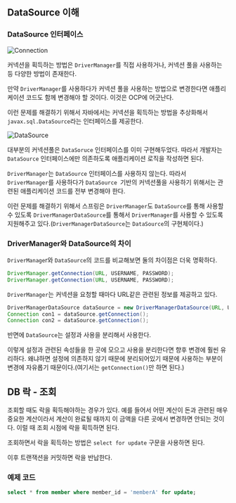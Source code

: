## DataSource 이해

### DataSource 인터페이스
![Connection](https://github.com/boseungk/TIL/assets/95980754/329aaeaf-e2d4-468e-a4dd-af45a4f4fa4f)

커넥션을 획득하는 방법은 `DriverManager`를 직접 사용하거나, 커넥션 풀을 사용하는 등 다양한 방법이 존재한다. 

만약 `DriverManager`를 사용하다가 커넥션 풀을 사용하는 방법으로 변경한다면 애플리케이션 코드도 함께 변경해야 할 것이다. 이것은 OCP에 어긋난다. 

이런 문제를 해결하기 위해서 자바에서는 커넥션을 획득하는 방법을 추상화해서 `javax.sql.DataSource`라는 인터페이스를 제공한다. 

![DataSource](https://github.com/boseungk/TIL/assets/95980754/1eb09dcc-c514-4b3f-941a-dcc0068c19b7)

대부분의 커넥션풀은 `DataSoruce` 인터페이스를 이미 구현해두었다. 따라서 개발자는 `DataSource` 인터페이스에만 의존하도록 애플리케이션 로직을 작성하면 된다. 

`DriverManager`는 `DataSource` 인터페이스를 사용하지 않는다. 따라서 `DriverManager`를 사용하다가 `DataSource `기반의 커넥션풀을 사용하기 위해서는 관련된 애플리케이션 코드를 전부 변경해야 한다. 

이런 문제를 해결하기 위해서 스프링은 `DriverManager`도 `DataSource`를 통해 사용할 수 있도록 `DriverManagerDataSource`를 통해서 `DriverManager`를 사용할 수 있도록 지원해주고 있다.(`DriverManagerDataSource`는 `DataSource`의 구현체이다.)

### DriverManager와 DataSource의 차이

`DriverManage`r와 `DataSource`의 코드를 비교해보면 둘의 차이점은 더욱 명확하다.

```java
DriverManager.getConnection(URL, USERNAME, PASSWORD);
DriverManager.getConnection(URL, USERNAME, PASSWORD);
```
`DriverManager`는 커넥션을 요청할 때마다 URL같은 관련된 정보를 제공하고 있다. 

```java
DriverManagerDataSource dataSource = new DriverManagerDataSource(URL, USERNAME, PASSWORD);
Connection con1 = dataSource.getConnection();
Connection con2 = dataSource.getConnection();
```
반면에 `DataSource`는 설정과 사용을 분리해서 사용한다. 

이렇게 설정과 관련된 속성들을 한 곳에 모으고 사용을 분리한다면 향후 변경에 훨씬 유리하다. 왜냐하면 설정에 의존하지 않기 때문에 분리되어있기 때문에 사용하는 부분이 변경에 자유롭기 때문이다.(여기서는 `getConnection()`만 하면 된다.)

## DB 락 - 조회

조회할 때도 락을 획득해야하는 경우가 있다. 예를 들어서 어떤 계산이 돈과 관련된 매우 중요한 계산이라서 계산이 완료될 때까지 이 금액을 다른 곳에서 변경하면 안되는 것이다. 이럴 때 조회 시점에 락을 획득하면 된다.

조회하면서 락을 획득하는 방법은 `select for update` 구문을 사용하면 된다.

이후 트랜잭션을 커밋하면 락을 반납한다.

### 예제 코드
```SQL
select * from member where member_id = 'memberA' for update;
```